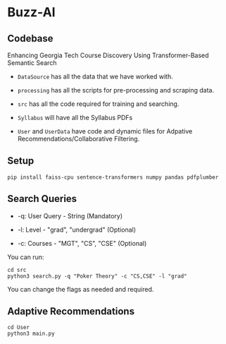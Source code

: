 # Buzz-AI

## Codebase

Enhancing Georgia Tech Course Discovery Using Transformer-Based Semantic Search

- `DataSource` has all the data that we have worked with.

- `processing` has all the scripts for pre-processing and scraping data.

- `src` has all the code required for training and searching.

- `Syllabus` will have all the Syllabus PDFs

- `User` and `UserData` have code and dynamic files for Adpative Recommendations/Collaborative Filtering.

## Setup

```
pip install faiss-cpu sentence-transformers numpy pandas pdfplumber
```

## Search Queries

- -q: User Query - String (Mandatory)

- -l: Level - "grad", "undergrad" (Optional)

- -c: Courses - "MGT", "CS", "CSE" (Optional)

You can run:

```
cd src 
python3 search.py -q "Poker Theory" -c "CS,CSE" -l "grad"
```

You can change the flags as needed and required.

## Adaptive Recommendations

```
cd User 
python3 main.py
```
